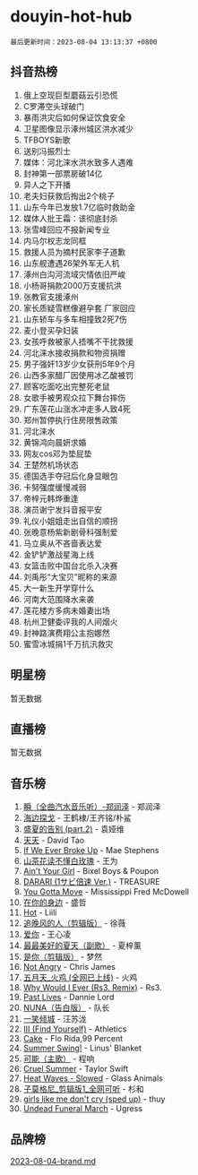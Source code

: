 # douyin-hot-hub

`最后更新时间：2023-08-04 13:13:37 +0800`

## 抖音热榜

1. 俄上空现巨型蘑菇云引恐慌
1. C罗滞空头球破门
1. 暴雨洪灾后如何保证饮食安全
1. 卫星图像显示涿州城区洪水减少
1. TFBOYS新歌
1. 送别冯振烈士
1. 媒体：河北涞水洪水致多人遇难
1. 封神第一部票房破14亿
1. 异人之下开播
1. 老夫妇获救后掏出2个桃子
1. 山东今年已发放1.7亿临时救助金
1. 媒体人批王霜：该彻底封杀
1. 张雪峰回应不报新闻专业
1. 内马尔权志龙同框
1. 救援人员为摘村民家李子道歉
1. 山东舰遭遇26架外军无人机
1. 涿州白沟河流域灾情依旧严峻
1. 小杨哥捐款2000万支援抗洪
1. 张教官支援涿州
1. 家长质疑雪糕像避孕套 厂家回应
1. 山东轿车与多车相撞致2死7伤
1. 麦小登买孕妇装
1. 女孩呼救被家人捂嘴不干扰救援
1. 河北涞水接收捐款和物资捐赠
1. 男子强奸13岁少女获刑5年9个月
1. 山西多家醋厂因使用冰乙酸被罚
1. 顾客吃面吃出完整死老鼠
1. 女歌手被男观众拉下舞台摔伤
1. 广东莲花山涨水冲走多人致4死
1. 郑州暂停执行住房限售政策
1. 河北涞水
1. 黄锦鸿向晨妍求婚
1. 网友cos邓为垫屁垫
1. 王楚然机场状态
1. 德国选手夺冠后化身显眼包
1. 卡努强度缓慢减弱
1. 帝梓元韩烨重逢
1. 演员谢宁发抖音报平安
1. 礼仪小姐姐走出自信的顺拐
1. 张晚意杨紫新剧骨科强制爱
1. 马立奥从不吝啬表达爱
1. 金铲铲激战星海上线
1. 女篮击败中国台北杀入决赛
1. 刘禹彤“大宝贝”昵称的来源
1. 大一新生开学穿什么
1. 河南大范围降水来袭
1. 莲花楼方多病未婚妻出场
1. 杭州卫健委评我的人间烟火
1. 封神路演费翔公主抱娜然
1. 蜜雪冰城捐1千万抗汛救灾

## 明星榜

暂无数据

## 直播榜

暂无数据

## 音乐榜

1. [瞬（全曲汽水音乐听）-郑润泽](https://sf6-cdn-tos.douyinstatic.com/obj/tos-cn-ve-2774/o4Vb9eJZClCZTnRQYy0BRSeHGrDtrkrQgIBvQt) - 郑润泽
1. [海边探戈](https://sf3-cdn-tos.douyinstatic.com/obj/tos-cn-ve-2774/os9gE0VQCGqt6VQkZDyBBYvfSDY0QFe3vVmubn) - 王鹤棣/王齐铭/朴鲨
1. [盛夏的告别 (part.2)](https://sf3-cdn-tos.douyinstatic.com/obj/tos-cn-ve-2774/o4fZOFNyVBU1AUyOhNq0CsjAoouNMPY1WXwwIz) - 袁娅维
1. [天天](https://sf3-cdn-tos.douyinstatic.com/obj/tos-cn-ve-2774/6b075c4856e34a60a1ef022c4a80dec5) - David Tao
1. [If We Ever Broke Up](https://sf6-cdn-tos.douyinstatic.com/obj/tos-cn-ve-2774/o8onj5HDk0ImtBmO0URBfeyCDXQJMYkQ1gb8Zy) - Mae Stephens
1. [山茶花读不懂白玫瑰](https://sf6-cdn-tos.douyinstatic.com/obj/tos-cn-ve-2774/osfn8B7DktrRHEPJgPCfDbw7QDQEkwC16BxZg9) - 王为
1. [Ain't Your Girl](https://sf3-cdn-tos.douyinstatic.com/obj/tos-cn-ve-2774/3c051e231f0e4668b9039529290acfad) - Bixel Boys & Poupon
1. [DARARI (1サビ倍速 Ver.)](https://sf6-cdn-tos.douyinstatic.com/obj/tos-cn-ve-2774/4176f3bb6e03443f8f26920dcf1676de) - TREASURE
1. [You Gotta Move](https://sf6-cdn-tos.douyinstatic.com/obj/tos-cn-ve-2774/a2b672af67514106b25cdfd6f1a8aad2) - Mississippi Fred McDowell
1. [在你的身边](https://sf6-cdn-tos.douyinstatic.com/obj/tos-cn-ve-2774/9dce2ee6c9f84c17a6d68458730d7ae8) - 盛哲
1. [Hot](https://sf6-cdn-tos.douyinstatic.com/obj/tos-cn-ve-2774/a63be641febf4335a8996c8a877dee1c) - Liili
1. [追晚风的人（剪辑版）](https://sf6-cdn-tos.douyinstatic.com/obj/tos-cn-ve-2774/560835060af84ac29cd5c12e2a98f7eb) - 徐薇
1. [爱你](https://sf6-cdn-tos.douyinstatic.com/obj/tos-cn-ve-2774/738d8b240f1e4519b44cf31c84e02e24) - 王心凌
1. [最最美好的夏天（副歌）](https://sf6-cdn-tos.douyinstatic.com/obj/tos-cn-ve-2774/o4FMghDLZkPIkCutdrsXlbTHcaZztBfeCp9AFS) - 夏梓薰
1. [是你（剪辑版）](https://sf3-cdn-tos.douyinstatic.com/obj/tos-cn-ve-2774/46019dae783c4c969944217fe1cfafc4) - 梦然
1. [Not Angry](https://sf3-cdn-tos.douyinstatic.com/obj/tos-cn-ve-2774/651f30a826dc43cbb6becf6b048f9541) - Chris James
1. [五月天_火鸡 (全网已上线)](https://sf3-cdn-tos.douyinstatic.com/obj/tos-cn-ve-2774/oEtOMSQZstjlJ4nfBEgeqN29IbWjkmDBrFtF2C) - 火鸡
1. [Why Would I Ever (Rs3. Remix)](https://sf3-cdn-tos.douyinstatic.com/obj/tos-cn-ve-2774/oQNX0xZhO8IXeCRjCJQUZzkfQNLi2ItDAzEBgz) - Rs3.
1. [Past Lives](https://sf3-cdn-tos.douyinstatic.com/obj/tos-cn-ve-2774/ogYlDILYgrSZCgt2kWw2yf8etMBNQ1baBy7ono) - Dannie Lord
1. [NUNA（告白版）](https://sf6-cdn-tos.douyinstatic.com/obj/tos-cn-ve-2774/a65828cbd8ce41a78a430a58b49f4feb) - 队长
1. [ 一笑倾城](https://sf6-cdn-tos.douyinstatic.com/obj/tos-cn-ve-2774/cb539248cc6e4add8fdc39683808c267) - 汪苏泷
1. [III (Find Yourself)](https://sf6-cdn-tos.douyinstatic.com/obj/tos-cn-ve-2774/3b9e482a6da74de29fd5e2440e4373b4) - Athletics
1. [Cake](https://sf6-cdn-tos.douyinstatic.com/obj/tos-cn-ve-2774/3545db16eba4434c853ab891b2b752af) - Flo Rida,99 Percent
1. [Summer Swing!](https://sf3-cdn-tos.douyinstatic.com/obj/tos-cn-ve-2774/o4OXw1ebzHDNqgDCCen3XY8fourbAFJIRO91Ua) - Linus' Blanket
1. [可能（主歌）](https://sf6-cdn-tos.douyinstatic.com/obj/tos-cn-ve-2774/f4ff308363e14823a02b84fe41ce7469) - 程响
1. [Cruel Summer](https://sf3-cdn-tos.douyinstatic.com/obj/tos-cn-ve-2774/b35ad770e6d4495abefaa493fa46b555) - Taylor Swift
1. [Heat Waves - Slowed](https://sf3-cdn-tos.douyinstatic.com/obj/tos-cn-ve-2774/33ae40aabc74454290a7455b79ee70f6) - Glass Animals
1. [子莫格尼_剪辑版1_全网可听](https://sf6-cdn-tos.douyinstatic.com/obj/tos-cn-ve-2774/okgjBiZZDqmeFfACngDQ48okZJ9knBMDtbwo8Q) - 杉和
1. [girls like me don't cry (sped up)](https://sf3-cdn-tos.douyinstatic.com/obj/tos-cn-ve-2774/oYoALuZBJqhz3LCJO1isaTN7WNAfdXhywIUMSg) - thuy
1. [Undead Funeral March](https://sf6-cdn-tos.douyinstatic.com/obj/tos-cn-ve-2774/3b2008ca604a4559b341e8583e6ce0fc) - Ugress

## 品牌榜

[2023-08-04-brand.md](2023-08-04-brand.md)
